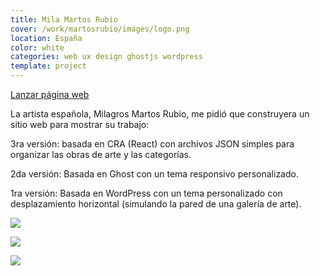 ```yaml
---
title: Mila Martos Rubio
cover: /work/martosrubio/images/logo.png
location: España
color: white
categories: web ux design ghostjs wordpress
template: project
---
```


<p class="align-center">
<a class="btn external" role="button" href="http://martosrubio.com" target="_blank">Lanzar página web</a>
</p>

La artista española, Milagros Martos Rubio, me pidió que construyera un sitio web para mostrar su trabajo:

3ra versión: basada en CRA (React) con archivos JSON simples para organizar las obras de arte y las categorías.

2da versión: Basada en Ghost con un tema responsivo personalizado.

1ra versión: Basada en WordPress con un tema personalizado con desplazamiento horizontal (simulando la pared de una galería de arte).

![](/work/martosrubio/images/0.png)

![](/work/martosrubio/images/1.jpg)

![](/work/martosrubio/images/2.jpg)
